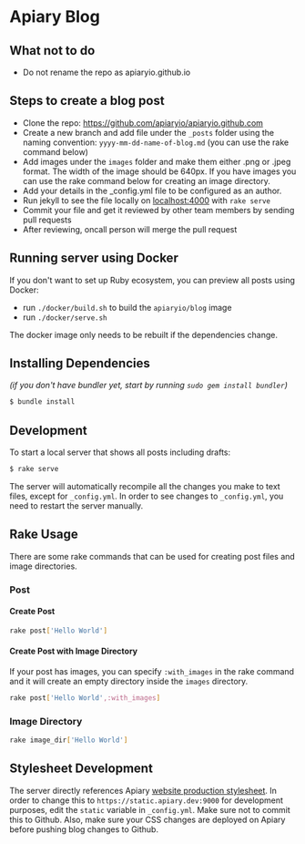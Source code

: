 
# Apiary Blog

## What not to do

* Do not rename the repo as apiaryio.github.io

## Steps to create a blog post

 - Clone the repo: https://github.com/apiaryio/apiaryio.github.com
 - Create a new branch and add file under the `_posts` folder using the naming
 convention: `yyyy-mm-dd-name-of-blog.md` (you can use the rake command below)
 - Add images under the `images` folder and make them either .png or .jpeg format. The width of the image should be 640px. If you have images you can use the rake command below for creating an image directory.
 - Add your details in the _config.yml file to be configured as an author.
 - Run jekyll to see the file locally on [localhost:4000](http://localhost:4000) with `rake serve`
 - Commit your file and get it reviewed by other team members by sending pull requests
 - After reviewing, oncall person will merge the pull request


## Running server using Docker

If you don't want to set up Ruby ecosystem, you can preview all posts using Docker:

- run `./docker/build.sh` to build the `apiaryio/blog` image
- run `./docker/serve.sh`

The docker image only needs to be rebuilt if the dependencies change.

## Installing Dependencies

_(if you don't have bundler yet, start by running `sudo gem install bundler`)_

```bash
$ bundle install
```

## Development

To start a local server that shows all posts including drafts:

```bash
$ rake serve
```

The server will automatically recompile all the changes you make to text files, except for `_config.yml`. In order to see changes to `_config.yml`, you need to restart the server manually.

## Rake Usage

There are some rake commands that can be used for creating post files and image directories.

### Post

#### Create Post

```bash
rake post['Hello World']
```

#### Create Post with Image Directory

If your post has images, you can specify `:with_images` in the rake command and it will create an empty directory inside the `images` directory.

```bash
rake post['Hello World',:with_images]
```

### Image Directory

```bash
rake image_dir['Hello World']
```

## Stylesheet Development 

The server directly references Apiary [website production stylesheet](https://github.com/apiaryio/apiary/blob/master/public/styles/modules/website.styl). In order to change this to `https://static.apiary.dev:9000` for development purposes, edit the `static` variable in `_config.yml`. Make sure not to commit this to Github. Also, make sure your CSS changes are deployed on Apiary before pushing blog changes to Github.
